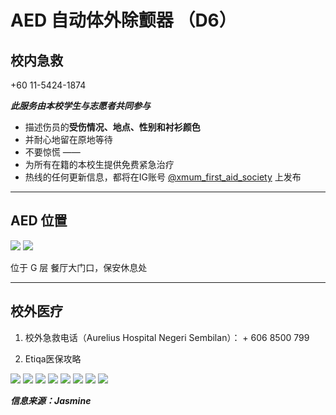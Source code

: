 # AED 自动体外除颤器 （D6）

## 校内急救

+60 11-5424-1874

**_此服务由本校学生与志愿者共同参与_**

- 描述伤员的**受伤情况、地点、性别和衬衫颜色**
- 并耐心地留在原地等待
- 不要惊慌
  ——
- 为所有在籍的本校生提供免费紧急治疗
- 热线的任何更新信息，都将在IG账号 [@xmum_first_aid_society](https://www.instagram.com/xmum_first_aid_society/) 上发布

---

## AED 位置

<div class="image-slide">
<img src="https://img.xmummap.com/AED_D6%20%281%29.webp" />
<img src="https://img.xmummap.com/AED_D6%20%282%29.webp" />
</div>

位于 G 层 餐厅大门口，保安休息处

---

## 校外医疗

1. 校外急救电话（Aurelius Hospital Negeri Sembilan）： + 606 8500 799

2. Etiqa医保攻略

<div class="image-slide">
<img src="https://img.xmummap.com/11_healthy%20%281%29.webp" />
<img src="https://img.xmummap.com/11_healthy%20%282%29.webp" />
<img src="https://img.xmummap.com/11_healthy%20%283%29.webp" />
<img src="https://img.xmummap.com/11_healthy%20%284%29.webp" />
<img src="https://img.xmummap.com/11_healthy%20%285%29.webp" />
<img src="https://img.xmummap.com/11_healthy%20%286%29.webp" />
<img src="https://img.xmummap.com/11_healthy%20%287%29.webp" />
<img src="https://img.xmummap.com/11_healthy%20%288%29.webp" />
</div>

**_信息来源：Jasmine_**
